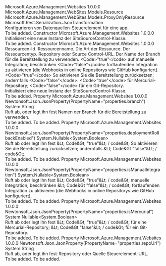 <Type Name="SiteSourceControl" FullName="Microsoft.Azure.Management.WebSites.Models.SiteSourceControl">
  <TypeSignature Language="C#" Value="public class SiteSourceControl : Microsoft.Azure.Management.WebSites.Models.ProxyOnlyResource" />
  <TypeSignature Language="ILAsm" Value=".class public auto ansi beforefieldinit SiteSourceControl extends Microsoft.Azure.Management.WebSites.Models.ProxyOnlyResource" />
  <TypeSignature Language="DocId" Value="T:Microsoft.Azure.Management.WebSites.Models.SiteSourceControl" />
  <TypeSignature Language="VB.NET" Value="Public Class SiteSourceControl&#xA;Inherits ProxyOnlyResource" />
  <TypeSignature Language="F#" Value="type SiteSourceControl = class&#xA;    inherit ProxyOnlyResource" />
  <AssemblyInfo>
    <AssemblyName>Microsoft.Azure.Management.Websites</AssemblyName>
    <AssemblyVersion>1.0.0.0</AssemblyVersion>
  </AssemblyInfo>
  <Base>
    <BaseTypeName>Microsoft.Azure.Management.WebSites.Models.Resource</BaseTypeName>
    <BaseTypeName FrameworkAlternate="azure-dotnet">Microsoft.Azure.Management.WebSites.Models.ProxyOnlyResource</BaseTypeName>
  </Base>
  <Interfaces />
  <Attributes>
    <Attribute>
      <AttributeName>Microsoft.Rest.Serialization.JsonTransformation</AttributeName>
    </Attribute>
  </Attributes>
  <Docs>
    <summary>
            Konfigurieren von Datenquellen-Steuerelement für eine app.
            </summary>
    <remarks>To be added.</remarks>
  </Docs>
  <Members>
    <Member MemberName=".ctor">
      <MemberSignature Language="C#" Value="public SiteSourceControl ();" />
      <MemberSignature Language="ILAsm" Value=".method public hidebysig specialname rtspecialname instance void .ctor() cil managed" />
      <MemberSignature Language="DocId" Value="M:Microsoft.Azure.Management.WebSites.Models.SiteSourceControl.#ctor" />
      <MemberSignature Language="VB.NET" Value="Public Sub New ()" />
      <MemberType>Constructor</MemberType>
      <AssemblyInfo>
        <AssemblyName>Microsoft.Azure.Management.Websites</AssemblyName>
        <AssemblyVersion>1.0.0.0</AssemblyVersion>
      </AssemblyInfo>
      <Parameters />
      <Docs>
        <summary>
            Initialisiert eine neue Instanz der SiteSourceControl-Klasse.
            </summary>
        <remarks>To be added.</remarks>
      </Docs>
    </Member>
    <Member MemberName=".ctor">
      <MemberSignature Language="C#" Value="public SiteSourceControl (string id = null, string name = null, string kind = null, string type = null, string repoUrl = null, string branch = null, Nullable&lt;bool&gt; isManualIntegration = null, Nullable&lt;bool&gt; deploymentRollbackEnabled = null, Nullable&lt;bool&gt; isMercurial = null);" />
      <MemberSignature Language="ILAsm" Value=".method public hidebysig specialname rtspecialname instance void .ctor(string id, string name, string kind, string type, string repoUrl, string branch, valuetype System.Nullable`1&lt;bool&gt; isManualIntegration, valuetype System.Nullable`1&lt;bool&gt; deploymentRollbackEnabled, valuetype System.Nullable`1&lt;bool&gt; isMercurial) cil managed" />
      <MemberSignature Language="DocId" Value="M:Microsoft.Azure.Management.WebSites.Models.SiteSourceControl.#ctor(System.String,System.String,System.String,System.String,System.String,System.String,System.Nullable{System.Boolean},System.Nullable{System.Boolean},System.Nullable{System.Boolean})" />
      <MemberSignature Language="VB.NET" Value="Public Sub New (Optional id As String = null, Optional name As String = null, Optional kind As String = null, Optional type As String = null, Optional repoUrl As String = null, Optional branch As String = null, Optional isManualIntegration As Nullable(Of Boolean) = null, Optional deploymentRollbackEnabled As Nullable(Of Boolean) = null, Optional isMercurial As Nullable(Of Boolean) = null)" />
      <MemberSignature Language="F#" Value="new Microsoft.Azure.Management.WebSites.Models.SiteSourceControl : string * string * string * string * string * string * Nullable&lt;bool&gt; * Nullable&lt;bool&gt; * Nullable&lt;bool&gt; -&gt; Microsoft.Azure.Management.WebSites.Models.SiteSourceControl" Usage="new Microsoft.Azure.Management.WebSites.Models.SiteSourceControl (id, name, kind, type, repoUrl, branch, isManualIntegration, deploymentRollbackEnabled, isMercurial)" />
      <MemberType>Constructor</MemberType>
      <AssemblyInfo>
        <AssemblyName>Microsoft.Azure.Management.Websites</AssemblyName>
        <AssemblyVersion>1.0.0.0</AssemblyVersion>
      </AssemblyInfo>
      <Parameters>
        <Parameter Name="id" Type="System.String" />
        <Parameter Name="name" Type="System.String" />
        <Parameter Name="kind" Type="System.String" />
        <Parameter Name="type" Type="System.String" />
        <Parameter Name="repoUrl" Type="System.String" />
        <Parameter Name="branch" Type="System.String" />
        <Parameter Name="isManualIntegration" Type="System.Nullable&lt;System.Boolean&gt;" />
        <Parameter Name="deploymentRollbackEnabled" Type="System.Nullable&lt;System.Boolean&gt;" />
        <Parameter Name="isMercurial" Type="System.Nullable&lt;System.Boolean&gt;" />
      </Parameters>
      <Docs>
        <param name="id">Ressourcen-Id.</param>
        <param name="name">Ressourcenname.</param>
        <param name="kind">Die Art der Ressource.</param>
        <param name="type">Der Ressourcentyp.</param>
        <param name="repoUrl">Repository oder Source Control-URL.</param>
        <param name="branch">Der Name der Branch für die Bereitstellung zu verwenden.</param>
        <param name="isManualIntegration">&lt;Code&gt;"true"&lt;/code&gt; auf manuelle Integration; beschränken &lt;Code&gt;"false"&lt;/code&gt; fortlaufenden Integration zu aktivieren (die Webhooks in online Repositorys wie GitHub konfiguriert).</param>
        <param name="deploymentRollbackEnabled">&lt;Code&gt;"true"&lt;/code&gt; So aktivieren Sie die Bereitstellung zurücksetzen; andernfalls &lt;Code&gt;"false"&lt;/code&gt;.</param>
        <param name="isMercurial">&lt;Code&gt;"true"&lt;/code&gt; für Mercurial-Repository; &lt;Code&gt;"false"&lt;/code&gt; für ein Git-Repository.</param>
        <summary>
            Initialisiert eine neue Instanz der SiteSourceControl-Klasse.
            </summary>
        <remarks>To be added.</remarks>
      </Docs>
    </Member>
    <Member MemberName="Branch">
      <MemberSignature Language="C#" Value="public string Branch { get; set; }" />
      <MemberSignature Language="ILAsm" Value=".property instance string Branch" />
      <MemberSignature Language="DocId" Value="P:Microsoft.Azure.Management.WebSites.Models.SiteSourceControl.Branch" />
      <MemberSignature Language="VB.NET" Value="Public Property Branch As String" />
      <MemberSignature Language="F#" Value="member this.Branch : string with get, set" Usage="Microsoft.Azure.Management.WebSites.Models.SiteSourceControl.Branch" />
      <MemberType>Property</MemberType>
      <AssemblyInfo>
        <AssemblyName>Microsoft.Azure.Management.Websites</AssemblyName>
        <AssemblyVersion>1.0.0.0</AssemblyVersion>
      </AssemblyInfo>
      <Attributes>
        <Attribute>
          <AttributeName>Newtonsoft.Json.JsonProperty(PropertyName="properties.branch")</AttributeName>
        </Attribute>
      </Attributes>
      <ReturnValue>
        <ReturnType>System.String</ReturnType>
      </ReturnValue>
      <Docs>
        <summary>
            Ruft ab, oder legt ihn fest Namen der Branch für die Bereitstellung zu verwenden.
            </summary>
        <value>To be added.</value>
        <remarks>To be added.</remarks>
      </Docs>
    </Member>
    <Member MemberName="DeploymentRollbackEnabled">
      <MemberSignature Language="C#" Value="public Nullable&lt;bool&gt; DeploymentRollbackEnabled { get; set; }" />
      <MemberSignature Language="ILAsm" Value=".property instance valuetype System.Nullable`1&lt;bool&gt; DeploymentRollbackEnabled" />
      <MemberSignature Language="DocId" Value="P:Microsoft.Azure.Management.WebSites.Models.SiteSourceControl.DeploymentRollbackEnabled" />
      <MemberSignature Language="VB.NET" Value="Public Property DeploymentRollbackEnabled As Nullable(Of Boolean)" />
      <MemberSignature Language="F#" Value="member this.DeploymentRollbackEnabled : Nullable&lt;bool&gt; with get, set" Usage="Microsoft.Azure.Management.WebSites.Models.SiteSourceControl.DeploymentRollbackEnabled" />
      <MemberType>Property</MemberType>
      <AssemblyInfo>
        <AssemblyName>Microsoft.Azure.Management.Websites</AssemblyName>
        <AssemblyVersion>1.0.0.0</AssemblyVersion>
      </AssemblyInfo>
      <Attributes>
        <Attribute>
          <AttributeName>Newtonsoft.Json.JsonProperty(PropertyName="properties.deploymentRollbackEnabled")</AttributeName>
        </Attribute>
      </Attributes>
      <ReturnValue>
        <ReturnType>System.Nullable&lt;System.Boolean&gt;</ReturnType>
      </ReturnValue>
      <Docs>
        <summary>
            Ruft ab oder legt ihn fest &amp;Lt; Code&amp;Gt; "true"&amp;Lt; / code&amp;Gt; So aktivieren Sie die Bereitstellung zurücksetzen; andernfalls &amp;Lt; Code&amp;Gt "false"&amp;Lt; / code&amp;Gt;.
            </summary>
        <value>To be added.</value>
        <remarks>To be added.</remarks>
      </Docs>
    </Member>
    <Member MemberName="IsManualIntegration">
      <MemberSignature Language="C#" Value="public Nullable&lt;bool&gt; IsManualIntegration { get; set; }" />
      <MemberSignature Language="ILAsm" Value=".property instance valuetype System.Nullable`1&lt;bool&gt; IsManualIntegration" />
      <MemberSignature Language="DocId" Value="P:Microsoft.Azure.Management.WebSites.Models.SiteSourceControl.IsManualIntegration" />
      <MemberSignature Language="VB.NET" Value="Public Property IsManualIntegration As Nullable(Of Boolean)" />
      <MemberSignature Language="F#" Value="member this.IsManualIntegration : Nullable&lt;bool&gt; with get, set" Usage="Microsoft.Azure.Management.WebSites.Models.SiteSourceControl.IsManualIntegration" />
      <MemberType>Property</MemberType>
      <AssemblyInfo>
        <AssemblyName>Microsoft.Azure.Management.Websites</AssemblyName>
        <AssemblyVersion>1.0.0.0</AssemblyVersion>
      </AssemblyInfo>
      <Attributes>
        <Attribute>
          <AttributeName>Newtonsoft.Json.JsonProperty(PropertyName="properties.isManualIntegration")</AttributeName>
        </Attribute>
      </Attributes>
      <ReturnValue>
        <ReturnType>System.Nullable&lt;System.Boolean&gt;</ReturnType>
      </ReturnValue>
      <Docs>
        <summary>
            Ruft ab oder legt ihn fest &amp;Lt; Code&amp;Gt; "true"&amp;Lt; / code&amp;Gt; manuelle Integration; beschränken &amp;Lt; Code&amp;Gt "false"&amp;Lt; / code&amp;Gt; fortlaufenden Integration zu aktivieren (die Webhooks in online Repositorys wie GitHub konfiguriert).
            </summary>
        <value>To be added.</value>
        <remarks>To be added.</remarks>
      </Docs>
    </Member>
    <Member MemberName="IsMercurial">
      <MemberSignature Language="C#" Value="public Nullable&lt;bool&gt; IsMercurial { get; set; }" />
      <MemberSignature Language="ILAsm" Value=".property instance valuetype System.Nullable`1&lt;bool&gt; IsMercurial" />
      <MemberSignature Language="DocId" Value="P:Microsoft.Azure.Management.WebSites.Models.SiteSourceControl.IsMercurial" />
      <MemberSignature Language="VB.NET" Value="Public Property IsMercurial As Nullable(Of Boolean)" />
      <MemberSignature Language="F#" Value="member this.IsMercurial : Nullable&lt;bool&gt; with get, set" Usage="Microsoft.Azure.Management.WebSites.Models.SiteSourceControl.IsMercurial" />
      <MemberType>Property</MemberType>
      <AssemblyInfo>
        <AssemblyName>Microsoft.Azure.Management.Websites</AssemblyName>
        <AssemblyVersion>1.0.0.0</AssemblyVersion>
      </AssemblyInfo>
      <Attributes>
        <Attribute>
          <AttributeName>Newtonsoft.Json.JsonProperty(PropertyName="properties.isMercurial")</AttributeName>
        </Attribute>
      </Attributes>
      <ReturnValue>
        <ReturnType>System.Nullable&lt;System.Boolean&gt;</ReturnType>
      </ReturnValue>
      <Docs>
        <summary>
            Ruft ab oder legt ihn fest &amp;Lt; Code&amp;Gt; "true"&amp;Lt; / code&amp;Gt; für eine Mercurial-Repository; &amp;Lt; Code&amp;Gt "false"&amp;Lt; / code&amp;Gt; für ein Git-Repository.
            </summary>
        <value>To be added.</value>
        <remarks>To be added.</remarks>
      </Docs>
    </Member>
    <Member MemberName="RepoUrl">
      <MemberSignature Language="C#" Value="public string RepoUrl { get; set; }" />
      <MemberSignature Language="ILAsm" Value=".property instance string RepoUrl" />
      <MemberSignature Language="DocId" Value="P:Microsoft.Azure.Management.WebSites.Models.SiteSourceControl.RepoUrl" />
      <MemberSignature Language="VB.NET" Value="Public Property RepoUrl As String" />
      <MemberSignature Language="F#" Value="member this.RepoUrl : string with get, set" Usage="Microsoft.Azure.Management.WebSites.Models.SiteSourceControl.RepoUrl" />
      <MemberType>Property</MemberType>
      <AssemblyInfo>
        <AssemblyName>Microsoft.Azure.Management.Websites</AssemblyName>
        <AssemblyVersion>1.0.0.0</AssemblyVersion>
      </AssemblyInfo>
      <Attributes>
        <Attribute>
          <AttributeName>Newtonsoft.Json.JsonProperty(PropertyName="properties.repoUrl")</AttributeName>
        </Attribute>
      </Attributes>
      <ReturnValue>
        <ReturnType>System.String</ReturnType>
      </ReturnValue>
      <Docs>
        <summary>
            Ruft ab, oder legt ihn fest-Repository oder Quelle Steuerelement-URL.
            </summary>
        <value>To be added.</value>
        <remarks>To be added.</remarks>
      </Docs>
    </Member>
  </Members>
</Type>